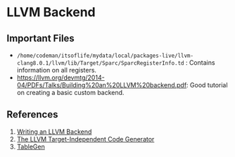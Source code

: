 LLVM Backend
====================

Important Files
--------------------
* `/home/codeman/itsoflife/mydata/local/packages-live/llvm-clang8.0.1/llvm/lib/Target/Sparc/SparcRegisterInfo.td` : Contains information on all registers.
* <https://llvm.org/devmtg/2014-04/PDFs/Talks/Building%20an%20LLVM%20backend.pdf>:
Good tutorial on creating a basic custom backend.


References
-------------------
1. [Writing an LLVM Backend](https://llvm.org/docs/WritingAnLLVMBackend.html)
2. [The LLVM Target-Independent Code Generator](https://llvm.org/docs/CodeGenerator.html)
3. [TableGen](https://llvm.org/docs/TableGen/index.html)
